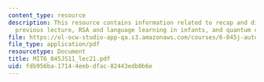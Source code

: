 ```yaml
---
content_type: resource
description: This resource contains information related to recap and discussion of
  previous lecture, RSA and language learning in infants, and quantum computing.
file: https://ol-ocw-studio-app-qa.s3.amazonaws.com/courses/6-045j-automata-computability-and-complexity-spring-2011/fdb956ba17144eebdfac82443edb0b6e_MIT6_045JS11_lec21.pdf
file_type: application/pdf
resourcetype: Document
title: MIT6_045JS11_lec21.pdf
uid: fdb956ba-1714-4eeb-dfac-82443edb0b6e
---
```

